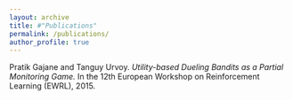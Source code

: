 ```yaml
---
layout: archive
title: #"Publications"
permalink: /publications/
author_profile: true
---
```


Pratik Gajane and Tanguy Urvoy.  <i>Utility-based Dueling Bandits as a Partial Monitoring Game.</i> In the 12th European Workshop on Reinforcement Learning (EWRL), 2015.
